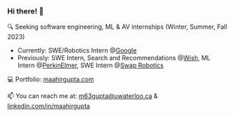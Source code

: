 ### Hi there! 👋

🔍 Seeking software engineering, ML & AV internships (Winter, Summer, Fall 2023)
* Currently: SWE/Robotics Intern @[Google](https://www.everydayrobots.com/)
* Previously: SWE Intern, Search and Recommendations @[Wish](https://www.wish.com/companyinfo?hide_login_modal=true), ML Intern @[PerkinElmer](https://www.perkinelmer.com/uk/), SWE Intern @[Swap Robotics](https://www.swaprobotics.com/)

💻 Portfolio: [maahirgupta.com](https://maahirgupta.com/)

📫 You can reach me at: m63gupta@uwaterloo.ca & [linkedin.com/in/maahirgupta](www.linkedin.com/in/maahirgupta)

